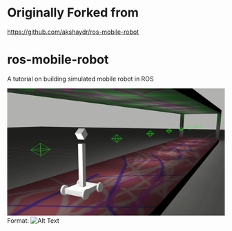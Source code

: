 
# Originally Forked from

https://github.com/akshaydr/ros-mobile-robot

# ros-mobile-robot
A tutorial on building simulated mobile robot in ROS

![GitHub Logo](/readme_images/hallway.gif)
Format: ![Alt Text](url)
